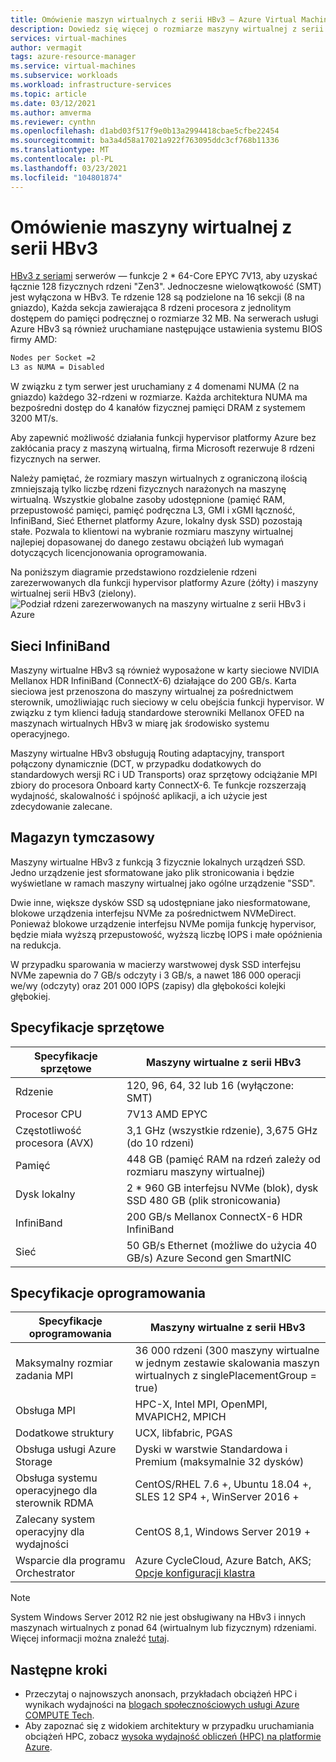 ```yaml
---
title: Omówienie maszyn wirtualnych z serii HBv3 — Azure Virtual Machines | Microsoft Docs
description: Dowiedz się więcej o rozmiarze maszyny wirtualnej z serii HBv3 na platformie Azure.
services: virtual-machines
author: vermagit
tags: azure-resource-manager
ms.service: virtual-machines
ms.subservice: workloads
ms.workload: infrastructure-services
ms.topic: article
ms.date: 03/12/2021
ms.author: amverma
ms.reviewer: cynthn
ms.openlocfilehash: d1abd03f517f9e0b13a2994418cbae5cfbe22454
ms.sourcegitcommit: ba3a4d58a17021a922f763095ddc3cf768b11336
ms.translationtype: MT
ms.contentlocale: pl-PL
ms.lasthandoff: 03/23/2021
ms.locfileid: "104801874"
---
```

# <a name="hbv3-series-virtual-machine-overview"></a>Omówienie maszyny wirtualnej z serii HBv3 

[HBv3 z seriami](../../hbv3-series.md) serwerów — funkcje 2 * 64-Core EPYC 7V13, aby uzyskać łącznie 128 fizycznych rdzeni "Zen3". Jednoczesne wielowątkowość (SMT) jest wyłączona w HBv3. Te rdzenie 128 są podzielone na 16 sekcji (8 na gniazdo), Każda sekcja zawierająca 8 rdzeni procesora z jednolitym dostępem do pamięci podręcznej o rozmiarze 32 MB. Na serwerach usługi Azure HBv3 są również uruchamiane następujące ustawienia systemu BIOS firmy AMD:

```bash
Nodes per Socket =2
L3 as NUMA = Disabled
```

W związku z tym serwer jest uruchamiany z 4 domenami NUMA (2 na gniazdo) każdego 32-rdzeni w rozmiarze. Każda architektura NUMA ma bezpośredni dostęp do 4 kanałów fizycznej pamięci DRAM z systemem 3200 MT/s.

Aby zapewnić możliwość działania funkcji hypervisor platformy Azure bez zakłócania pracy z maszyną wirtualną, firma Microsoft rezerwuje 8 rdzeni fizycznych na serwer. 

Należy pamiętać, że rozmiary maszyn wirtualnych z ograniczoną ilością zmniejszają tylko liczbę rdzeni fizycznych narażonych na maszynę wirtualną. Wszystkie globalne zasoby udostępnione (pamięć RAM, przepustowość pamięci, pamięć podręczna L3, GMI i xGMI łączność, InfiniBand, Sieć Ethernet platformy Azure, lokalny dysk SSD) pozostają stałe. Pozwala to klientowi na wybranie rozmiaru maszyny wirtualnej najlepiej dopasowanej do danego zestawu obciążeń lub wymagań dotyczących licencjonowania oprogramowania.

Na poniższym diagramie przedstawiono rozdzielenie rdzeni zarezerwowanych dla funkcji hypervisor platformy Azure (żółty) i maszyny wirtualnej serii HBv3 (zielony).
![Podział rdzeni zarezerwowanych na maszyny wirtualne z serii HBv3 i Azure](./media/architecture/hbv3-segregation-cores.png)

## <a name="infiniband-networking"></a>Sieci InfiniBand
Maszyny wirtualne HBv3 są również wyposażone w karty sieciowe NVIDIA Mellanox HDR InfiniBand (ConnectX-6) działające do 200 GB/s. Karta sieciowa jest przenoszona do maszyny wirtualnej za pośrednictwem sterownik, umożliwiając ruch sieciowy w celu obejścia funkcji hypervisor. W związku z tym klienci ładują standardowe sterowniki Mellanox OFED na maszynach wirtualnych HBv3 w miarę jak środowisko systemu operacyjnego.

Maszyny wirtualne HBv3 obsługują Routing adaptacyjny, transport połączony dynamicznie (DCT, w przypadku dodatkowych do standardowych wersji RC i UD Transports) oraz sprzętowy odciążanie MPI zbiory do procesora Onboard karty ConnectX-6. Te funkcje rozszerzają wydajność, skalowalność i spójność aplikacji, a ich użycie jest zdecydowanie zalecane.

## <a name="temporary-storage"></a>Magazyn tymczasowy
Maszyny wirtualne HBv3 z funkcją 3 fizycznie lokalnych urządzeń SSD. Jedno urządzenie jest sformatowane jako plik stronicowania i będzie wyświetlane w ramach maszyny wirtualnej jako ogólne urządzenie "SSD".

Dwie inne, większe dysków SSD są udostępniane jako niesformatowane, blokowe urządzenia interfejsu NVMe za pośrednictwem NVMeDirect. Ponieważ blokowe urządzenie interfejsu NVMe pomija funkcję hypervisor, będzie miała wyższą przepustowość, wyższą liczbę IOPS i małe opóźnienia na redukcja.

W przypadku sparowania w macierzy warstwowej dysk SSD interfejsu NVMe zapewnia do 7 GB/s odczyty i 3 GB/s, a nawet 186 000 operacji we/wy (odczyty) oraz 201 000 IOPS (zapisy) dla głębokości kolejki głębokiej.

## <a name="hardware-specifications"></a>Specyfikacje sprzętowe 

| Specyfikacje sprzętowe          | Maszyny wirtualne z serii HBv3              |
|----------------------------------|----------------------------------|
| Rdzenie                            | 120, 96, 64, 32 lub 16 (wyłączone: SMT)               | 
| Procesor CPU                              | 7V13 AMD EPYC                   | 
| Częstotliwość procesora (AVX)          | 3,1 GHz (wszystkie rdzenie), 3,675 GHz (do 10 rdzeni)    | 
| Pamięć                           | 448 GB (pamięć RAM na rdzeń zależy od rozmiaru maszyny wirtualnej)         | 
| Dysk lokalny                       | 2 * 960 GB interfejsu NVMe (blok), dysk SSD 480 GB (plik stronicowania) | 
| InfiniBand                       | 200 GB/s Mellanox ConnectX-6 HDR InfiniBand | 
| Sieć                          | 50 GB/s Ethernet (możliwe do użycia 40 GB/s) Azure Second gen SmartNIC | 

## <a name="software-specifications"></a>Specyfikacje oprogramowania 

| Specyfikacje oprogramowania        | Maszyny wirtualne z serii HBv3                                            | 
|--------------------------------|-----------------------------------------------------------|
| Maksymalny rozmiar zadania MPI               | 36 000 rdzeni (300 maszyny wirtualne w jednym zestawie skalowania maszyn wirtualnych z singlePlacementGroup = true) |
| Obsługa MPI                    | HPC-X, Intel MPI, OpenMPI, MVAPICH2, MPICH  |
| Dodatkowe struktury          | UCX, libfabric, PGAS                  |
| Obsługa usługi Azure Storage          | Dyski w warstwie Standardowa i Premium (maksymalnie 32 dysków)              |
| Obsługa systemu operacyjnego dla sterownik RDMA      | CentOS/RHEL 7.6 +, Ubuntu 18.04 +, SLES 12 SP4 +, WinServer 2016 +           |
| Zalecany system operacyjny dla wydajności | CentOS 8,1, Windows Server 2019 +
| Wsparcie dla programu Orchestrator           | Azure CycleCloud, Azure Batch, AKS; [Opcje konfiguracji klastra](../../sizes-hpc.md#cluster-configuration-options)                      | 

> [!NOTE] 
> System Windows Server 2012 R2 nie jest obsługiwany na HBv3 i innych maszynach wirtualnych z ponad 64 (wirtualnym lub fizycznym) rdzeniami. Więcej informacji można znaleźć [tutaj](https://docs.microsoft.com/windows-server/virtualization/hyper-v/supported-windows-guest-operating-systems-for-hyper-v-on-windows).

## <a name="next-steps"></a>Następne kroki

- Przeczytaj o najnowszych anonsach, przykładach obciążeń HPC i wynikach wydajności na [blogach społecznościowych usługi Azure COMPUTE Tech](https://techcommunity.microsoft.com/t5/azure-compute/bg-p/AzureCompute).
- Aby zapoznać się z widokiem architektury w przypadku uruchamiania obciążeń HPC, zobacz [wysoka wydajność obliczeń (HPC) na platformie Azure](/azure/architecture/topics/high-performance-computing/).